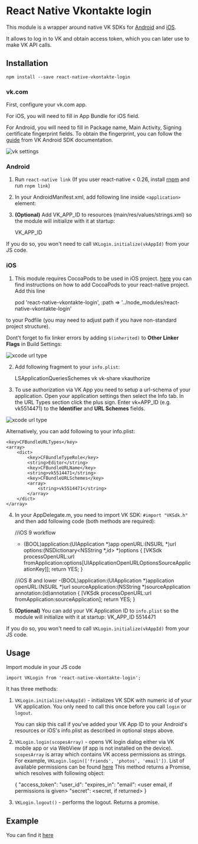 # React Native Vkontakte login

This module is a wrapper around native VK SDKs for [Android](https://new.vk.com/dev/android_sdk) and [iOS](https://new.vk.com/dev/ios_sdk).

It allows to log in to VK and obtain access token, which you can later use to make VK API calls.

## Installation

`npm install --save react-native-vkontakte-login`

### vk.com

First, configure your vk.com app.

For iOS, you will need to fill in App Bundle for iOS field.

For Android, you will need to fill in Package name, Main Activity, Signing certificate fingerprint fields. To obtain the fingerprint, you can follow the [guide](https://new.vk.com/dev/android_sdk) from VK Android SDK documentation.

<img src="https://raw.githubusercontent.com/doomsower/react-native-vkontakte-login/master/images/vk_app_settings.png" alt="vk settings" />


### Android

1) Run `react-native link` (If you user react-native < 0.26, install [rnpm](https://github.com/rnpm/rnpm) and run `rnpm link`)

2) In your AndroidManifest.xml, add following line inside `<application>` element:

    <activity android:name="com.vk.sdk.VKServiceActivity" android:label="ServiceActivity" android:theme="@style/VK.Transparent" />

3) **(Optional)** Add VK_APP_ID to resources (main/res/values/strings.xml) so the module will initialize with it at startup:
    
    <integer name="com_vk_sdk_AppId">VK_APP_ID</integer>
    

If you do so, you won't need to call `VKLogin.initialize(vkAppId)` from your JS code.

### iOS

1) This module requires CocoaPods to be used in iOS project. [here](https://facebook.github.io/react-native/docs/embedded-app-ios.html) you can find instructions on how to add CocoaPods to your react-native project.
Add this line

    pod 'react-native-vkontakte-login', :path => '../node_modules/react-native-vkontakte-login'

to your Podfile (you may need to adjust path if you have non-standard project structure).

Dont't forget to fix linker errors by adding `$(inherited)` to **Other Linker Flags** in Build Settings:

<img src="https://raw.githubusercontent.com/doomsower/react-native-vkontakte-login/master/images/other_linker_flags.png" alt="xcode url type" />

2) Add following fragment to your `info.plist`:

    <key>LSApplicationQueriesSchemes</key>
    <array>
        <string>vk</string>
        <string>vk-share</string>
        <string>vkauthorize</string>
    </array>

3) To use authorization via VK App you need to setup a url-schema of your application.
Open your application settings then select the Info tab. In the URL Types section click the plus sign.
Enter vk+APP_ID (e.g. vk5514471) to the **Identifier** and **URL Schemes** fields.

<img src="https://raw.githubusercontent.com/doomsower/react-native-vkontakte-login/master/images/url_types.png" alt="xcode url type" />

Alternatively, you can add following to your info.plist:

    <key>CFBundleURLTypes</key>
    <array>
        <dict>
            <key>CFBundleTypeRole</key>
            <string>Editor</string>
            <key>CFBundleURLName</key>
            <string>vk5514471</string>
            <key>CFBundleURLSchemes</key>
            <array>
                <string>vk5514471</string>
            </array>
        </dict>
    </array>

4) In your AppDelegate.m, you need to import VK SDK: `#import "VKSdk.h"` and then add following code (both methods are required):

    //iOS 9 workflow
   - (BOOL)application:(UIApplication *)app openURL:(NSURL *)url options:(NSDictionary<NSString *,id> *)options {
       [VKSdk processOpenURL:url fromApplication:options[UIApplicationOpenURLOptionsSourceApplicationKey]];
       return YES;
   }

   //iOS 8 and lower
   -(BOOL)application:(UIApplication *)application openURL:(NSURL *)url sourceApplication:(NSString *)sourceApplication annotation:(id)annotation
   {
       [VKSdk processOpenURL:url fromApplication:sourceApplication];
       return YES;
   }


5) **(Optional)** You can add your VK Application ID to `info.plist` so the module will initialize with it at startup:
    <key>VK_APP_ID</key>
    <integer>5514471</integer>

If you do so, you won't need to call `VKLogin.initialize(vkAppId)` from your JS code.

## Usage

Import module in your JS code

    import VKLogin from 'react-native-vkontakte-login';

It has three methods:

1) `VKLogin.initialize(vkAppId)` - initializes VK SDK with numeric id of your VK application. You only need to call this once before you call `login` or `logout`.

    You can skip this call if you've added your VK App ID to your Android's resources or iOS's info.plist as described in optional steps above.
2) `VKLogin.login(scopesArray)` - opens VK login dialog either via VK mobile app or via WebView (if app is not installed on the device).
`scopesArray` is array which contains VK access permissions as strings. For example, `VKLogin.login(['friends', 'photos', 'email'])`.
List of available permissions can be found [here](https://new.vk.com/dev/permissions)
This method returns a Promise, which resolves with following object:

    {
        "access_token": <access token which you can use in your VK API calls>
        "user_id": <VK User ID>
        "expires_in": <acess token expires in>
        "email": <user email, if permissions is given>
        "secret": <secret, if returned>
    }

3) `VKLogin.logout()` - performs the logout. Returns a promise.

## Example

You can find it [here](https://github.com/doomsower/react-native-vkontakte-login/tree/master/example)
